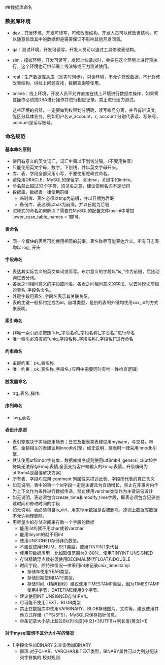  ##数据库命名


### 数据库环境
- dev：开发环境，开发可读写，可修改表结构。开发人员可以修改表结构，可以随意修改其中的数据但是需要保证不影响其他开发同事。
- qa：测试环境，开发可读写，开发人员可以通过工具修改表结构。
- sim：模拟环境，开发可读写，发起上线请求时，会先在这个环境上进行预执行，这个环境也可供部署上线演练或压力测试使用。
- real：生产数据库从库（准实时同步），只读环境，不允许修改数据，不允许修改表结构，供线上问题查找，数据查询等使用。
- online：线上环境，开发人员不允许直接在线上环境进行数据库操作，如果需要操作必须找DBA进行操作并进行相应记录，禁止进行压力测试。

    这些环境的机器，一定要做到权限划分明确，读写帐号分离，并且有辨识度，能区分具体业务。例如用户名w_account，r_ account 分别代表读、写账号，account是读写账号。

### 命名规范

#### 基本命名原则
- 使用有意义的英文词汇，词汇中间以下划线分隔。（不要用拼音）
- 只能使用英文字母，数字，下划线，并以英文字母开头。
- 库、表、字段全部采用小写，不要使用驼峰式命名。
- 避免用ORACLE、MySQL的保留字，如desc，关键字如index。
- 命名禁止超过32个字符，须见名之意，建议使用名词不是动词
- 数据库，数据表一律使用前缀
    - 临时库、表名必须以tmp为前缀，并以日期为后缀
    - 备份库、表必须以bak为前缀，并以日期为后缀
- 驼峰式的命名如何解决？需要在MySQL的配置文件my.ini中增加 lower_case_table_names = 1即可。

#### 表命名
- 同一个模块的表尽可能使用相同的前缀，表名称尽可能表达含义。所有日志表均以 log_ 开头

#### 字段命名
- 表达其实际含义的英文单词或简写。布尔意义的字段以“is_”作为前缀，后接动词过去分词。
- 各表之间相同意义的字段应同名。各表之间相同意义的字段，以去掉模块前缀的表名_字段名命名。
- 外键字段用表名_字段名表示其关联关系。
- 表的主键一般都约定成为id，自增类型，是别的表的外键均使用xxx_id的方式来表明。

#### 索引命名
- 非唯一索引必须按照“idx_字段名称_字段名称[_字段名]”进行命名
- 唯一索引必须按照“uniq_字段名称_字段名称[_字段名]”进行命名

#### 约束命名
- 主键约束：pk_表名称.
- 唯一约束：uk_表名称_字段名.(应用中需要同时有唯一性检查逻辑)

#### 触发器命名
- trg_表名_操作.

#### 序列命名
- seq_表名.

#### 表设计原则
- 表引擎取决于实际应用场景；日志及报表类表建议用myisam，与交易，审核，金额相关的表建议用innodb引擎。如无说明，建表时一律采用innodb引擎.
- 默认使用utf8mb4字符集，数据库排序规则使用utf8mb4_general_ci(utf8字符集无法保存Emoji表情,全面支持客户端输入的Emoji表情，升级编码为utf8mb4是最佳解决方案)
- 所有表、字段均应用 comment 列属性来描述此表、字段所代表的真正含义
- 如无说明，表中的第一个id字段一定是主键且为自动增长，禁止在非事务内作为上下文作为条件进行数据传递。禁止使用varchar类型作为主键语句设计
- 如无说明，表必须包含create_time和modify_time字段，即表必须包含记录创建时间和修改时间的字段
- 如无说明，表必须包含is_del，用来标示数据是否被删除，原则上数据库数据不允许物理删除。
- 用尽量少的存储空间来存数一个字段的数据
    - 能用int的就不用char或者varchar
    - 能用tinyint的就不用int
    - 使用UNSIGNED存储非负数值。
    - 不建议使用ENUM、SET类型，使用TINYINT来代替
    - 使用短数据类型，比如取值范围为0-80时，使用TINYINT UNSIGNED
    - 存储精确浮点数必须使用DECIMAL替代FLOAT和DOUBLE
    - 时间字段，除特殊情况一律采用int来记录unix_timestamp
        - 存储年使用YEAR类型。
        - 存储日期使用DATE类型。
        - 存储时间（精确到秒）建议使用TIMESTAMP类型，因为TIMESTAMP使用4字节，DATETIME使用8个字节。
    - 建议使用INT UNSIGNED存储IPV4。
    - 尽可能不使用TEXT、BLOB类型
    - 禁止在数据库中使用VARBINARY、BLOB存储图片、文件等。建议使用其他方式存储（TFS/SFS），MySQL只保存指针信息。
    - 单条记录大小禁止超过8k(列长度(中文)*3(UTF8)+列长度(英文)*1)

#### 对于mysql查询不区分大小写的情况
- 1.字段命名加BINARY 2.查询添加BINARY
    - 原理:对于CHAR、VARCHAR和TEXT类型，BINARY属性可以为列分配该列字符集的 校对规则.